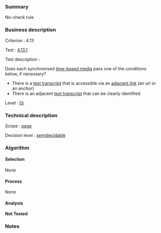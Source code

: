 ### Summary

No-check rule

### Business description

Criterion : 4.13

Test : [4.13.1](http://www.accessiweb.org/index.php/accessiweb-22-english-version.html#test-4-13-1)

Test description :

Does each synchronised [time-based
media](http://www.braillenet.org/accessibilite/referentiel-aw21-en/glossaire.php#mMediaTemp)
pass one of the conditions below, if necessary?

-   There is a [text
    transcript](http://www.braillenet.org/accessibilite/referentiel-aw21-en/glossaire.php#mTranscriptTextuel)
    that is accessible via an [adjacent
    link](http://www.braillenet.org/accessibilite/referentiel-aw21-en/glossaire.php#mLienAdj)
    (an url or an anchor)
-   There is an adjacent [text
    transcript](http://www.braillenet.org/accessibilite/referentiel-aw21-en/glossaire.php#mTranscriptTextuel)
    that can be clearly identified

Level : [Or](/en/category/rules-design/accessiweb-11/level/or)

### Technical description

Scope : [page](/en/category/rules-design/accessiweb-11/scope/page)

Decision level :
[semidecidable](/en/category/rules-design/accessiweb-11/decision-level/semidecidable)

### Algorithm

#### Selection

None

#### Process

None

#### Analysis

**Not Tested**

### Notes


